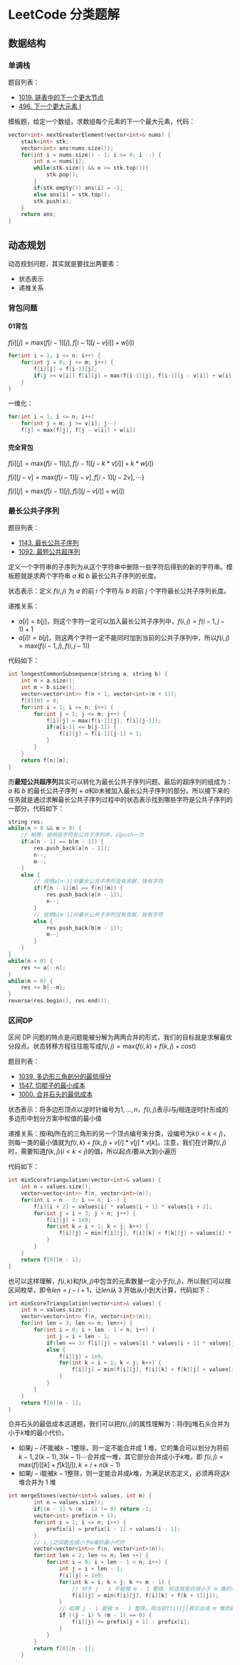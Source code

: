 # LeetCode 分类题解

## 数据结构

### 单调栈

题目列表：

- [1019. 链表中的下一个更大节点](https://leetcode.cn/problems/next-greater-node-in-linked-list/)
- [496. 下一个更大元素 I ](https://leetcode.cn/problems/next-greater-element-i/)

模板题，给定一个数组，求数组每个元素的下一个最大元素，代码：

```cpp
vector<int> nextGreaterElement(vector<int>& nums) {
    stack<int> stk;
    vector<int> ans(nums.size());
    for(int i = nums.size() - 1; i >= 0; i --) {
        int x = nums[i];
        while(stk.size() && x >= stk.top()){
            stk.pop();
        }
        if(stk.empty()) ans[i] = -1;
        else ans[i] = stk.top();
        stk.push(x);
    }
    return ans;
}
```

## 动态规划

动态规划问题，其实就是要找出两要素：

- 状态表示
- 递推关系

### 背包问题

#### 01背包

$f[i][j] = \text{max}(f[i-1][j], f[i-1][j - v[i]] + w[i])$

```c++
for(int i = 1; i <= n; i++) {
	for(int j = 0; j <= m; j++) {
        f[i][j] = f[i-1][j];
        if(j >= v[i]) f[i][j] = max(f[i-1][j], f[i-1][j - v[i]] + w[i])
    }
}
```

一维化：

```cpp
for(int i = 1; i <= n; i++)
	for(int j = m; j >= v[i]; j--)
    f[j] = max(f[j], f[j - v[i]] + w[i])
```

#### 完全背包

$f[i][j] = \text{max}(f[i-1][j], f[i-1][j-k*v[i]] + k*w[i])$

$f[i][j - v] = \text{max}(f[i-1][j-v], f[i-1][j - 2v],\cdots)$

$f[i][j] = \text{max}(f[i-1][j], f[i][j-v[i]] + w[i])$

### 最长公共子序列

题目列表：

- [1143. 最长公共子序列](https://leetcode.cn/problems/longest-common-subsequence/description/)
- [1092. 最短公共超序列](https://leetcode.cn/problems/shortest-common-supersequence/description/)

定义一个字符串的子序列为从这个字符串中删除一些字符后得到的新的字符串。模板题就是求两个字符串 $a$ 和 $b$ 最长公共子序列的长度。

状态表示：定义 $f(i,j)$ 为 $a$ 的前 $i$ 个字符与 $b$ 的前 $j$ 个字符最长公共子序列长度。

递推关系：

- $a[i]=b[j]$，则这个字符一定可以加入最长公共子序列中，$f(i,j)=f(i-1,j-1)+1$
- $a[i]!=b[j]$，则这两个字符一定不能同时加到当前的公共子序列中，所以$f(i,j)=\text{max}(f(i-1,j),f(i,j-1))$

代码如下：

```cpp
int longestCommonSubsequence(string a, string b) {
    int n = a.size();
    int m = b.size();
    vector<vector<int>> f(n + 1, vector<int>(m + 1));
    f[0][0] = 0;
    for(int i = 1; i <= n; i++) {
        for(int j = 1; j <= m; j++) {
            f[i][j] = max(f[i-1][j], f[i][j-1]);
            if(a[i-1] == b[j-1]) {
                f[i][j] = f[i-1][j-1] + 1;
            }
        }
    }
    return f[n][m];
}
```

而**最短公共超序列**其实可以转化为最长公共子序列问题。最后的超序列的组成为：$a$ 和 $b$ 的最长公共子序列 + $a$和$b$未被加入最长公共子序列的部分。所以接下来的任务就是通过求解最长公共子序列过程中的状态表示找到哪些字符是公共子序列的一部分。代码如下：

```cpp
string res;
while(n > 0 && m > 0) {
    // 相等，说明该字符在公共子序列中，只push一次
    if(a[n - 1] == b[m - 1]) {
        res.push_back(a[n - 1]);
        n--;
        m--;
    }
    else {
        // 说明a[n-1]对最长公共子序列没有贡献，独有字符
        if(f[n - 1][m] == f[n][m]) {
            res.push_back(a[n - 1]);
            n--;
        }
        // 说明b[m-1]对最长公共子序列没有贡献，独有字符
        else {
            res.push_back(b[m - 1]);
            m--;
        }
    }
}
while(n > 0) {
    res += a[--n];
}
while(m > 0) {
    res += b[--m];
}
reverse(res.begin(), res.end());
```

### 区间DP

区间 DP 问题的特点是问题能被分解为两两合并的形式，我们的目标就是求解最优分段点。状态转移方程往往能写成$f(i,j)=\text{max}(f(i,k)+f(k,j)+cost)$

题目列表：

- [1039. 多边形三角剖分的最低得分](https://leetcode.cn/problems/minimum-score-triangulation-of-polygon/)
- [1547. 切棍子的最小成本](https://leetcode.cn/problems/minimum-cost-to-cut-a-stick/)
- [1000. 合并石头的最低成本](https://leetcode.cn/problems/minimum-cost-to-merge-stones/)

状态表示：将多边形顶点以逆时针编号为$1,\dots,n$，$f(i,j)$表示$i$与$j$相连逆时针形成的多边形中划分方案中权值的最小值

递推关系：按$i$和$j$所在的三角形的另一个顶点编号来分类，设编号为$k(i < k < j)$，则每一类的最小值就为$f(i,k)+f(k,j)+v[i]*v[j]*v[k]$。注意，我们在计算$f(i,j)$时，需要知道$f(k,j)(i<k<j)$的值，所以起点$i$要从大到小遍历

代码如下：

```cpp
int minScoreTriangulation(vector<int>& values) {
    int n = values.size();
    vector<vector<int>> f(n, vector<int>(n));
    for(int i = n - 3; i >= 0; i--) {
        f[i][i + 2] = values[i] * values[i + 1] * values[i + 2];
        for(int j = i + 3; j < n; j++) {
            f[i][j] = 1e9;
            for(int k = i + 1; k < j; k++) {
                f[i][j] = min(f[i][j], f[i][k] + f[k][j] + values[i] * values[j] * values[k]);
            }
        }
    }
    return f[0][n - 1];
}
```

也可以这样理解，$f(i,k)$和$f(k,j)$中包含的元素数量一定小于$f(i,j)$，所以我们可以按区间枚举，即令$len=j-i+1$，让$len$从 3 开始从小到大计算，代码如下：

```cpp
int minScoreTriangulation(vector<int>& values) {
    int n = values.size();
    vector<vector<int>> f(n, vector<int>(n));
    for(int len = 3; len <= n; len++) {
        for(int i = 0; i + len - 1 < n; i++) {
            int j = i + len - 1;
            if(len == 3) f[i][j] = values[i] * values[i + 1] * values[j];
            else {
                f[i][j] = 1e9;
                for(int k = i + 1; k < j; k++) {
                	f[i][j] = min(f[i][j], f[i][k] + f[k][j] + values[i] * values[j] * values[k]);
            	}
            }
        }
    }
    return f[0][n - 1];
}
```

合并石头的最低成本这道题，我们可以把$f(i,j)$的属性理解为：将$i$到$j$堆石头合并为小于$k$堆的最小代价。

- 如果$j-i$不能被$k-1$整除，则一定不能合并成 1 堆，它的集合可以划分为将前$k-1,2(k-1),3(k-1)\cdots$合并成一堆，其它部分合并成小于$k$堆。即 $f(i,j)=\text{max}(f[i][k]+f[k][j]),k=i+n(k-1)$
- 如果$j-i$能被$k-1$整除，则一定能合并成$k$堆，为满足状态定义，必须再将这$k$堆合并为 1 堆

```cpp
int mergeStones(vector<int>& values, int m) {
        int n = values.size();
        if((n - 1) % (m - 1) != 0) return -1;
        vector<int> prefix(n + 1);
        for(int i = 1; i <= n; i++) {
            prefix[i] = prefix[i - 1] + values[i - 1];
        }
        // i,j之间能合成小于m堆的最小代价
        vector<vector<int>> f(n, vector<int>(n));
        for(int len = 2; len <= n; len ++) {
            for(int i = 0; i + len - 1 < n; i++) {
                int j = i + len - 1;
                f[i][j] = 1e9;
                for(int k = i; k < j; k += m - 1) {
                    // 对于 j - i 不能被 m - 1 整除，则这就是合成小于 m 堆的最小代价
                    f[i][j] = min(f[i][j], f[i][k] + f[k + 1][j]);
                }
                // 如果 j - i 能被 m - 1 整除，则当前f[i][j]表示合成 m 堆的最小代价，则把它合成 1 堆
                if ((j - i) % (m - 1) == 0) {
                    f[i][j] += prefix[j + 1] - prefix[i];
                }
            }
        }
        return f[0][n - 1];
    }
```

